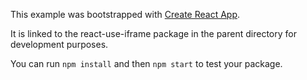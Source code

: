 This example was bootstrapped with [Create React App](https://github.com/facebook/create-react-app).

It is linked to the react-use-iframe package in the parent directory for development purposes.

You can run `npm install` and then `npm start` to test your package.
